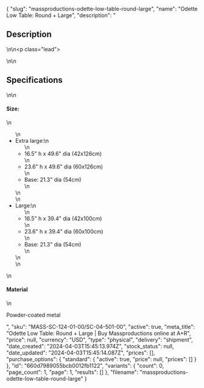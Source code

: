 {
  "slug": "massproductions-odette-low-table-round-large",
  "name": "Odette Low Table: Round + Large",
  "description": "<h2>Description</h2>\n<!-- split -->\n<p class=\"lead\"> </p>\n<!-- split -->\n<h2>Specifications</h2>\n<!-- split -->\n<h4>Size:</h4>\n<ul>\n<li>Extra large:\n<ul>\n<li>16.5\" h x 49.6\" dia (42x126cm)</li>\n<li>23.6\" h x 49.6\" dia (60x126cm)</li>\n<li>Base: 21.3\" dia (54cm)</li>\n</ul>\n</li>\n<li>Large:\n<ul>\n<li>16.5\" h x 39.4\" dia (42x100cm)</li>\n<li>23.6\" h x 39.4\" dia (60x100cm)</li>\n<li>Base: 21.3\" dia (54cm)</li>\n</ul>\n</li>\n</ul>\n<h4>Material</h4>\n<p>Powder-coated metal</p>",
  "sku": "MASS-SC-124-01-00/SC-04-501-00",
  "active": true,
  "meta_title": "Odette Low Table: Round + Large | Buy Massproductions online at A+R",
  "price": null,
  "currency": "USD",
  "type": "physical",
  "delivery": "shipment",
  "date_created": "2024-04-03T15:45:13.974Z",
  "stock_status": null,
  "date_updated": "2024-04-03T15:45:14.087Z",
  "prices": [],
  "purchase_options": {
    "standard": {
      "active": true,
      "price": null,
      "prices": []
    }
  },
  "id": "660d7989055bcb0012fb1122",
  "variants": {
    "count": 0,
    "page_count": 1,
    "page": 1,
    "results": []
  },
  "filename": "massproductions-odette-low-table-round-large"
}